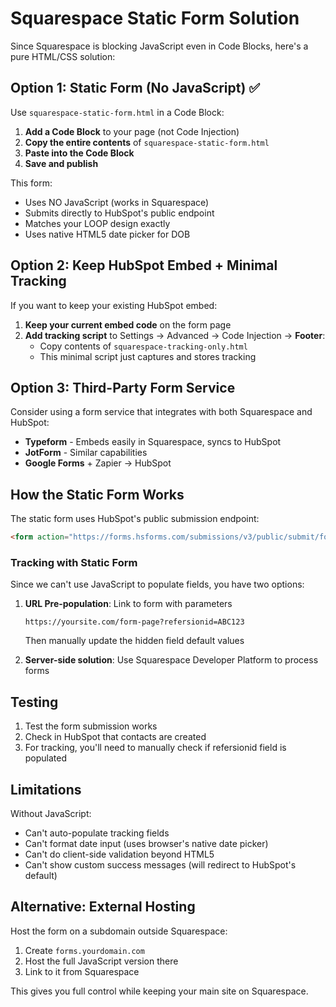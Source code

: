 # Squarespace Static Form Solution

Since Squarespace is blocking JavaScript even in Code Blocks, here's a pure HTML/CSS solution:

## Option 1: Static Form (No JavaScript) ✅

Use `squarespace-static-form.html` in a Code Block:

1. **Add a Code Block** to your page (not Code Injection)
2. **Copy the entire contents** of `squarespace-static-form.html`
3. **Paste into the Code Block**
4. **Save and publish**

This form:
- Uses NO JavaScript (works in Squarespace)
- Submits directly to HubSpot's public endpoint
- Matches your LOOP design exactly
- Uses native HTML5 date picker for DOB

## Option 2: Keep HubSpot Embed + Minimal Tracking

If you want to keep your existing HubSpot embed:

1. **Keep your current embed code** on the form page
2. **Add tracking script** to Settings → Advanced → Code Injection → **Footer**:
   - Copy contents of `squarespace-tracking-only.html`
   - This minimal script just captures and stores tracking

## Option 3: Third-Party Form Service

Consider using a form service that integrates with both Squarespace and HubSpot:
- **Typeform** - Embeds easily in Squarespace, syncs to HubSpot
- **JotForm** - Similar capabilities
- **Google Forms** + Zapier → HubSpot

## How the Static Form Works

The static form uses HubSpot's public submission endpoint:
```html
<form action="https://forms.hsforms.com/submissions/v3/public/submit/formsnext/multipart/242518594/09ab75f6-bfbc-4d1c-8761-9ff764b650ca" method="POST">
```

### Tracking with Static Form

Since we can't use JavaScript to populate fields, you have two options:

1. **URL Pre-population**: Link to form with parameters
   ```
   https://yoursite.com/form-page?refersionid=ABC123
   ```
   Then manually update the hidden field default values

2. **Server-side solution**: Use Squarespace Developer Platform to process forms

## Testing

1. Test the form submission works
2. Check in HubSpot that contacts are created
3. For tracking, you'll need to manually check if refersionid field is populated

## Limitations

Without JavaScript:
- Can't auto-populate tracking fields
- Can't format date input (uses browser's native date picker)
- Can't do client-side validation beyond HTML5
- Can't show custom success messages (will redirect to HubSpot's default)

## Alternative: External Hosting

Host the form on a subdomain outside Squarespace:
1. Create `forms.yourdomain.com`
2. Host the full JavaScript version there
3. Link to it from Squarespace

This gives you full control while keeping your main site on Squarespace.